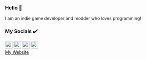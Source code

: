### Hello 👋
I am an indie game developer and modder who loves programming!<br>

### My Socials ✔️
<a href="https://www.youtube.com/channel/UC0k5Wnt4vdbbb7ht_74I-Dg"><img src="https://s.ytimg.com/yts/img/favicon_144-vfliLAfaB.png" width="24px" height="24px" /></a>
<a href="https://twitter.com/EliteAsian123"><img src="https://abs.twimg.com/favicons/twitter.ico" width="24px" height="24px" /></a>
<a href="https://www.reddit.com/user/EliteAsian123"><img src="https://www.redditstatic.com/desktop2x/img/favicon/android-icon-192x192.png" width="24px" height="24px" /></a>
<a href="https://github.com/EliteAsian123"><img src="https://github.githubassets.com/favicons/favicon.svg" width="24px" height="24px" /></a><br>
[My Website](https://eliteasian123.github.io/)
